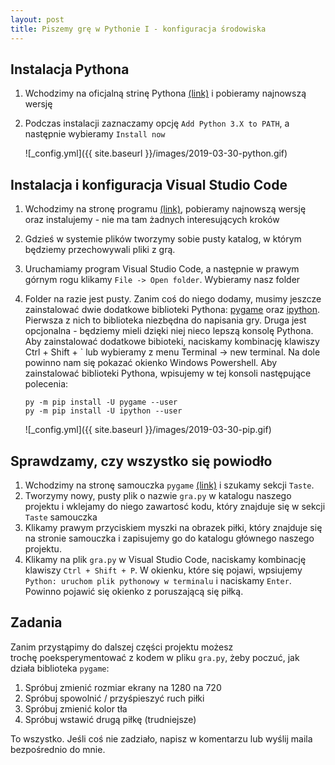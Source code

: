 ```yaml
---
layout: post
title: Piszemy grę w Pythonie I - konfiguracja środowiska
---
```


## Instalacja Pythona

1. Wchodzimy na oficjalną strinę Pythona [(link)](https://www.python.org/) i pobieramy najnowszą wersję
2. Podczas instalacji zaznaczamy opcję `Add Python 3.X to PATH`, a następnie wybieramy `Install now`
   
   ![_config.yml]({{ site.baseurl }}/images/2019-03-30-python.gif)


## Instalacja i konfiguracja Visual Studio Code

1. Wchodzimy na stronę programu [(link)](https://code.visualstudio.com/), pobieramy najnowszą wersję
   oraz instalujemy - nie ma tam żadnych interesujących kroków
2. Gdzieś w systemie plików tworzymy sobie pusty katalog, w którym będziemy przechowywali
   pliki z grą.
3. Uruchamiamy program Visual Studio Code, a następnie w prawym górnym rogu klikamy `File -> Open folder`.
   Wybieramy nasz folder
4. Folder na razie jest pusty. Zanim coś do niego dodamy, musimy jeszcze zainstalować dwie dodatkowe
   biblioteki Pythona: [pygame](https://www.pygame.org/wiki/GettingStarted) oraz [ipython](https://ipython.org/).
   Pierwsza z nich to biblioteka niezbędna do napisania gry. Druga jest opcjonalna - będziemy
   mieli dzięki niej nieco lepszą konsolę Pythona. Aby zainstalować dodatkowe bibioteki, naciskamy
   kombinację klawiszy Ctrl + Shift + ` lub wybieramy z menu Terminal -> new terminal. Na dole powinno
   nam się pokazać okienko Windows Powershell. Aby zainstalować biblioteki Pythona, wpisujemy
   w tej konsoli następujące polecenia:

   ```{powershell}
   py -m pip install -U pygame --user
   py -m pip install -U ipython --user
   ```

   ![_config.yml]({{ site.baseurl }}/images/2019-03-30-pip.gif)

## Sprawdzamy, czy wszystko się powiodło

1. Wchodzimy na stronę samouczka `pygame` [(link)](https://www.pygame.org/docs/tut/PygameIntro.html) i szukamy sekcji `Taste`.
2. Tworzymy nowy, pusty plik o nazwie `gra.py` w katalogu naszego projektu
   i wklejamy do niego zawartosć kodu, który znajduje się w sekcji `Taste`
   samouczka
3. Klikamy prawym przyciskiem myszki na obrazek piłki, który znajduje się
   na stronie samouczka i zapisujemy go do katalogu głównego naszego projektu.
4. Klikamy na plik `gra.py` w Visual Studio Code, naciskamy kombinację klawiszy
   `Ctrl + Shift + P`. W okienku, które się pojawi, wpsiujemy `Python: uruchom plik pythonowy w terminalu` i naciskamy `Enter`. Powinno pojawić się okienko
   z poruszającą się piłką.

## Zadania

Zanim przystąpimy do dalszej części projektu możesz trochę poeksperymentować
z kodem w pliku `gra.py`, żeby poczuć, jak działa biblioteka `pygame`:

1. Spróbuj zmienić rozmiar ekrany na 1280 na 720
2. Spróbuj spowolnić / przyśpieszyć ruch piłki
3. Spróbuj zmienić kolor tła
4. Spróbuj wstawić drugą piłkę (trudniejsze)

To wszystko. Jeśli coś nie zadziało, napisz w komentarzu lub wyślij maila
bezpośrednio do mnie.